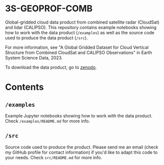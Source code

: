 # 3S-GEOPROF-COMB

Global-gridded cloud data product from combined satellite radar (CloudSat) and lidar (CALIPSO). This repository contains example notebooks showing how to work with the data product (`/examples`) as well as the source code used to produce the data product (`/src`).

For more information, see "A Global Gridded Dataset for Cloud Vertical Structure from Combined CloudSat and CALIPSO Observations" in Earth System Science Data, 2023.

To download the data product, go to [zenodo](https://zenodo.org/records/8057791).

# Contents
## `/examples`
Example Jupyter notebooks showing how to work with the data product. Check `/examples/README.md` for more info.

## `/src` 
Source code used to produce the product. Please send me an email (check my GitHub profile for contact information) if you'd like to adapt this code to your needs. Check `src/README.md` for more info.
